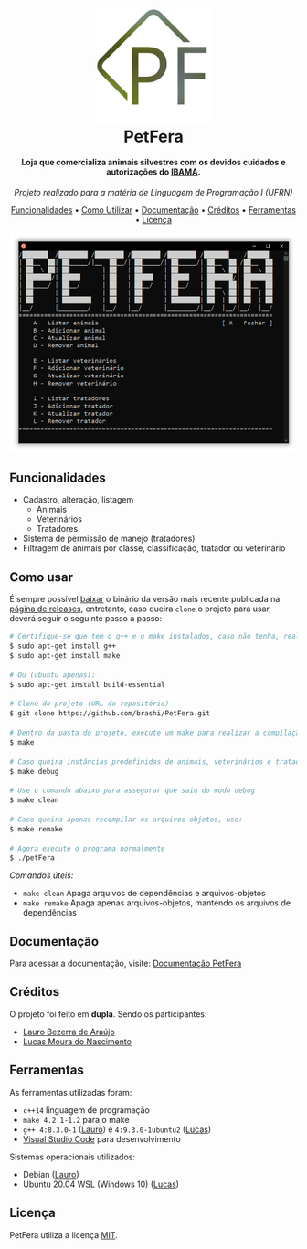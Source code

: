 <h1 align="center">
  <br>
  <img src="https://github.com/brashi/PetFera/blob/main/docs/logo.png?raw=true" alt="PetFera" width="200">
  <br>
  PetFera
</h1>
<h4 align="center">Loja que comercializa animais silvestres com os devidos cuidados e autorizações do <a href="https://www.gov.br/ibama/pt-br">IBAMA</a>.</h4>

<p align="center">
<i>Projeto realizado para a matéria de Linguagem de Programação I (UFRN)</i>
</p>

<p align="center">
  <a href="#funcionalidades">Funcionalidades</a> •
  <a href="#como-usar">Como Utilizar</a> •
  <a href="#documentação">Documentação</a> •
  <a href="#créditos">Créditos</a> •
  <a href="#ferramentas">Ferramentas</a> •
  <a href="#licença">Licença</a>
</p>

![screenshot](https://github.com/brashi/PetFera/blob/main/docs/capa.png?raw=true)


## Funcionalidades
* Cadastro, alteração, listagem
  - Animais
  - Veterinários
  - Tratadores
* Sistema de permissão de manejo (tratadores)
* Filtragem de animais por classe, classificação, tratador ou veterinário

## Como usar
É sempre possível [baixar](https://github.com/brashi/PetFera/releases) o binário da versão mais recente publicada na [página de releases](https://github.com/brashi/PetFera/releases), entretanto, caso queira `clone` o projeto para usar, deverá seguir o seguinte passo a passo:

```bash
# Certifique-se que tem o g++ e o make instalados, caso não tenha, realizar:
$ sudo apt-get install g++
$ sudo apt-get install make

# Ou (ubuntu apenas):
$ sudo apt-get install build-essential

# Clone do projeto (URL do repositório)
$ git clone https://github.com/brashi/PetFera.git

# Dentro da pasta do projeto, execute um make para realizar a compilação do mesmo
$ make

# Caso queira instâncias predefinidas de animais, veterinários e tratadores para testes digite:
$ make debug

# Use o comando abaixo para assegurar que saiu do modo debug
$ make clean

# Caso queira apenas recompilar os arquivos-objetos, use:
$ make remake

# Agora execute o programa normalmente
$ ./petFera
```

*Comandos úteis:*
- `make clean` Apaga arquivos de dependências e arquivos-objetos
- `make remake` Apaga apenas arquivos-objetos, mantendo os arquivos de dependências

## Documentação
Para acessar a documentação, visite: [Documentação PetFera](https://brashi.github.io/PetFera)

## Créditos
O projeto foi feito em **dupla**. Sendo os participantes:

* [Lauro Bezerra de Araújo](https://github.com/brashi)
* [Lucas Moura do Nascimento](https://github.com/lluckymou)

## Ferramentas
As ferramentas utilizadas foram:
* `c++14` linguagem de programação
* `make 4.2.1-1.2` para o make
* `g++ 4:8.3.0-1` ([Lauro](https://github.com/brashi)) e `4:9.3.0-1ubuntu2` ([Lucas](https://github.com/lluckymou))
* [Visual Studio Code](https://github.com/microsoft/vscode) para desenvolvimento

Sistemas operacionais utilizados:
- Debian ([Lauro](https://github.com/brashi))
- Ubuntu 20.04 WSL (Windows 10) ([Lucas](https://github.com/lluckymou))

## Licença
PetFera utiliza a licença [MIT](https://github.com/brashi/PetFera/blob/main/LICENSE).
